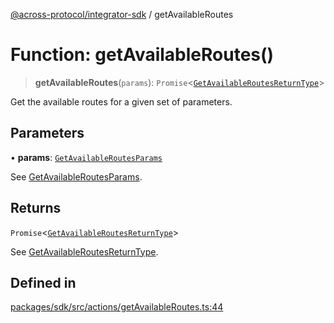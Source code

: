 [@across-protocol/integrator-sdk](../README.md) / getAvailableRoutes

# Function: getAvailableRoutes()

> **getAvailableRoutes**(`params`): `Promise`\<[`GetAvailableRoutesReturnType`](../type-aliases/GetAvailableRoutesReturnType.md)\>

Get the available routes for a given set of parameters.

## Parameters

• **params**: [`GetAvailableRoutesParams`](../type-aliases/GetAvailableRoutesParams.md)

See [GetAvailableRoutesParams](../type-aliases/GetAvailableRoutesParams.md).

## Returns

`Promise`\<[`GetAvailableRoutesReturnType`](../type-aliases/GetAvailableRoutesReturnType.md)\>

See [GetAvailableRoutesReturnType](../type-aliases/GetAvailableRoutesReturnType.md).

## Defined in

[packages/sdk/src/actions/getAvailableRoutes.ts:44](https://github.com/across-protocol/toolkit/blob/0408e9d38e7f5e4687131c33ea4b58d12a946b0d/packages/sdk/src/actions/getAvailableRoutes.ts#L44)
